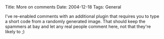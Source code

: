 Title: More on comments
Date: 2004-12-18
Tags: General

I've re-enabled comments with an additional plugin that requires you to type a short code from a randomly generated image. That should keep the spammers at bay and let any real people comment here, not that they're likely to ;)
